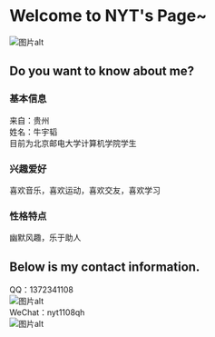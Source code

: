 # Welcome to NYT's Page~  
![图片alt](https://github.com/nyt1108qh/nyt1108qh.github.io/blob/4083910cd3098b7364627d2f80516ec5c97f4694/%E5%93%88.jpg "哈")
## Do you want to know about me?  
### 基本信息
来自：贵州  
姓名：牛宇韬  
目前为北京邮电大学计算机学院学生
### 兴趣爱好
喜欢音乐，喜欢运动，喜欢交友，喜欢学习
### 性格特点
幽默风趣，乐于助人
## Below is my contact information.
QQ：1372341108  
![图片alt]( https://github.com/nyt1108qh/nyt1108qh.github.io/blob/8d82ba8f3aa0e0a664a0e022155086e0c813033f/qq%E7%A0%81.png
"qq码")  
WeChat：nyt1108qh  
![图片alt]( https://github.com/nyt1108qh/nyt1108qh.github.io/blob/8d82ba8f3aa0e0a664a0e022155086e0c813033f/%E5%BE%AE%E4%BF%A1%E7%A0%81.png
"微信")
